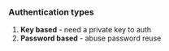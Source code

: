 
### Authentication types

1. **Key based** - need a private key to auth 
2. **Password based** - abuse password reuse 
